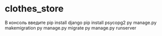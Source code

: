 # clothes_store
В консоль введите
pip install django
pip install psycopg2
py manage.py makemigration
py manage.py migrate
py manage.py runserver
